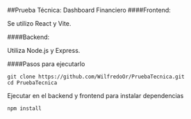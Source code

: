 ##Prueba Técnica: Dashboard Financiero 
####Frontend:

Se utilizo React y Vite.

####Backend:

Utiliza Node.js y Express.

####Pasos para ejecutarlo

```http
git clone https://github.com/WilfredoOr/PruebaTecnica.git
cd PruebaTecnica
```
Ejecutar en el backend y frontend para instalar dependencias

```http
npm install
```
